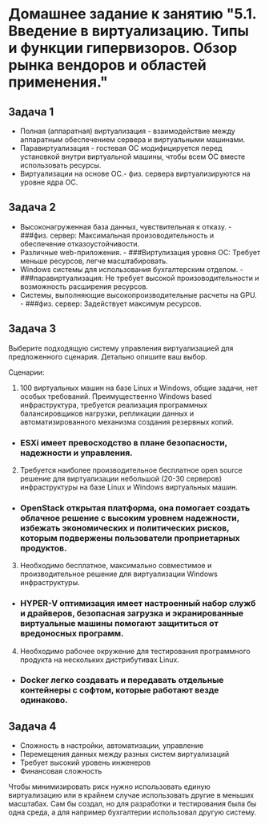 
# Домашнее задание к занятию "5.1. Введение в виртуализацию. Типы и функции гипервизоров. Обзор рынка вендоров и областей применения."

## Задача 1

- Полная (аппаратная) виртуализация - взаимодействие между аппаратным обеспечением сервера и виртуальными машинами.
- Паравиртуализация -  гостевая ОС модифицируется перед установкой внутри виртуальной машины, чтобы всем ОС вместе использовать ресурсы. 
- Виртуализации на основе ОС.- физ. сервера виртуализируются на уровне ядра ОС.

## Задача 2

- Высоконагруженная база данных, чувствительная к отказу. - ###физ. сервер: Максимальная произоводительность и обеспечение отказоустойчивости.
- Различные web-приложения. - ###Виртулизация уровня ОС: Требует меньше ресурсов, легче масштабировать.
- Windows системы для использования бухгалтерским отделом. - ###паравиртуализация: Не требует высокой произоводительности и возможность расширения ресурсов.
- Системы, выполняющие высокопроизводительные расчеты на GPU. - ###физ. сервер: Задействует максимум ресурсов.

## Задача 3

Выберите подходящую систему управления виртуализацией для предложенного сценария. Детально опишите ваш выбор.

Сценарии:

1. 100 виртуальных машин на базе Linux и Windows, общие задачи, нет особых требований. Преимущественно Windows based инфраструктура, требуется реализация программных балансировщиков нагрузки, репликации данных и автоматизированного механизма создания резервных копий.
- ### ESXi имеет превосходство в плане безопасности, надежности и управления. 

2. Требуется наиболее производительное бесплатное open source решение для виртуализации небольшой (20-30 серверов) инфраструктуры на базе Linux и Windows виртуальных машин.
- ### OpenStack открытая платформа, она помогает создать облачное решение с высоким уровнем надежности, избежать экономических и политических рисков, которым подвержены пользователи проприетарных продуктов.

3. Необходимо бесплатное, максимально совместимое и производительное решение для виртуализации Windows инфраструктуры.
- ### HYPER-V оптимизация имеет настроенный набор служб и драйверов, безопасная загрузка и экранированные виртуальные машины помогают защититься от вредоносных программ.
4. Необходимо рабочее окружение для тестирования программного продукта на нескольких дистрибутивах Linux.
- ### Docker легко создавать и передавать отдельные контейнеры с софтом, которые работают везде одинаково.

## Задача 4

- Сложность в настройки, автоматизации, управление 
- Перемещения данных между разных систем виртуализаций
- Требует высокий уровень инженеров
- Финансовая сложность 

Чтобы минимизировать риск нужно использовать единую виртуализацию или в крайнем случае использовать другие в меньших масштабах.  Сам бы создал, но для разработки и тестирования была бы одна среда, а для например бухгалтерии использовал другую систему. 
